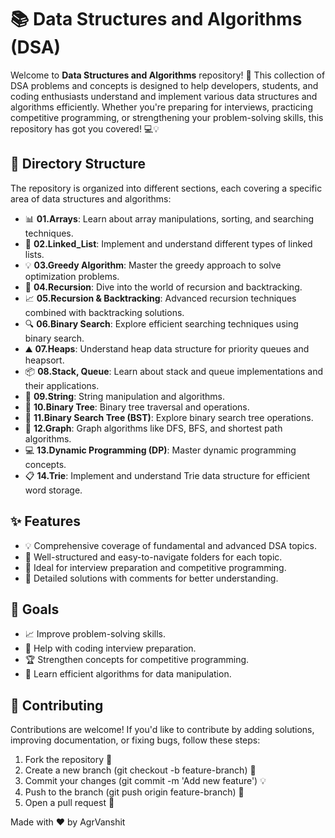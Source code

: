 # 📚 Data Structures and Algorithms (DSA)

Welcome to **Data Structures and Algorithms** repository! 🚀 This collection of DSA problems and concepts is designed to help developers, students, and coding enthusiasts understand and implement various data structures and algorithms efficiently. Whether you're preparing for interviews, practicing competitive programming, or strengthening your problem-solving skills, this repository has got you covered! 💻💡

## 📂 Directory Structure

The repository is organized into different sections, each covering a specific area of data structures and algorithms:

- 📊 **01.Arrays**: Learn about array manipulations, sorting, and searching techniques.
- 🔗 **02.Linked_List**: Implement and understand different types of linked lists.
- 💡 **03.Greedy Algorithm**: Master the greedy approach to solve optimization problems.
- 🔄 **04.Recursion**: Dive into the world of recursion and backtracking.
- 📈 **05.Recursion & Backtracking**: Advanced recursion techniques combined with backtracking solutions.
- 🔍 **06.Binary Search**: Explore efficient searching techniques using binary search.
- ⛰ **07.Heaps**: Understand heap data structure for priority queues and heapsort.
- 📦 **08.Stack, Queue**: Learn about stack and queue implementations and their applications.
- 📜 **09.String**: String manipulation and algorithms.
- 🌲 **10.Binary Tree**: Binary tree traversal and operations.
- 🌳 **11.Binary Search Tree (BST)**: Explore binary search tree operations.
- 🔗 **12.Graph**: Graph algorithms like DFS, BFS, and shortest path algorithms.
- 💻 **13.Dynamic Programming (DP)**: Master dynamic programming concepts.
- 📋 **14.Trie**: Implement and understand Trie data structure for efficient word storage.

## ✨ Features
- 💡 Comprehensive coverage of fundamental and advanced DSA topics.
- 📂 Well-structured and easy-to-navigate folders for each topic.
- 🚀 Ideal for interview preparation and competitive programming.
- 📝 Detailed solutions with comments for better understanding.

## 🎯 Goals
- 📈 Improve problem-solving skills.
- 💼 Help with coding interview preparation.
- 🏆 Strengthen concepts for competitive programming.
- 🔄 Learn efficient algorithms for data manipulation.

## 🤝 Contributing
Contributions are welcome! If you'd like to contribute by adding solutions, improving documentation, or fixing bugs, follow these steps:

1. Fork the repository 🍴
2. Create a new branch (git checkout -b feature-branch) 🌿
3. Commit your changes (git commit -m 'Add new feature') 💡
4. Push to the branch (git push origin feature-branch) 🚀
5. Open a pull request 🔄

Made with ❤️ by AgrVanshit
